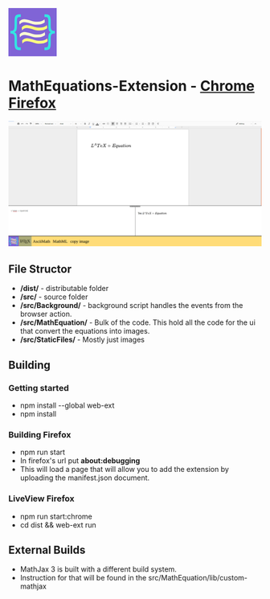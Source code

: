 ![logo for MathEquation Extension](https://github.com/brendena/MathEquations-Extension/blob/master/Img/96x96.png?raw=true)
# MathEquations-Extension - [Chrome](https://chrome.google.com/webstore/detail/math-equations/fkioioejambaepmmpepneigdadjpfamh?hl=en) [Firefox](https://addons.mozilla.org/en-US/firefox/addon/math-equations-anywhere)



![example](https://github.com/brendena/MathEquations-Extension/blob/master/Img/readmeExample.png?raw=true)


## **File Structor**
* **/dist/** - distributable folder 
* **/src/** - source folder
* **/src/Background/** - background script handles the events from the browser action.
* **/src/MathEquation/** - Bulk of the code.  This hold all the code for the ui that convert the equations into images.
* **/src/StaticFiles/** - Mostly just images




## **Building**

### Getting started
* npm install --global web-ext
* npm install


### Building Firefox
* npm run start
* In firefox's url put **about:debugging** 
* This will load a page that will allow you to add the extension by uploading the manifest.json document.


### LiveView Firefox
* npm run start:chrome
* cd dist && web-ext run


## External Builds
* MathJax 3 is built with a different build system.
* Instruction for that will be found in the src/MathEquation/lib/custom-mathjax  


